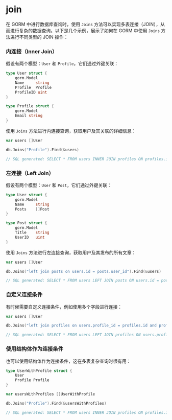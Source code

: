 # join

在 GORM 中进行数据库查询时，使用 `Joins` 方法可以实现多表连接（JOIN），从而进行复杂的数据查询。以下是几个示例，展示了如何在 GORM 中使用 `Joins` 方法进行不同类型的 JOIN 操作：

### 内连接（Inner Join）

假设有两个模型：`User` 和 `Profile`，它们通过外键关联：

```go
type User struct {
    gorm.Model
    Name     string
    Profile  Profile
    ProfileID uint
}

type Profile struct {
    gorm.Model
    Email string
}
```

使用 `Joins` 方法进行内连接查询，获取用户及其关联的详细信息：

```go
var users []User

db.Joins("Profile").Find(&users)

// SQL generated: SELECT * FROM users INNER JOIN profiles ON profiles.id = users.profile_id
```

### 左连接（Left Join）

假设有两个模型：`User` 和 `Post`，它们通过外键关联：

```go
type User struct {
    gorm.Model
    Name     string
    Posts    []Post
}

type Post struct {
    gorm.Model
    Title    string
    UserID   uint
}
```

使用 `Joins` 方法进行左连接查询，获取用户及其发布的所有文章：

```go
var users []User

db.Joins("left join posts on users.id = posts.user_id").Find(&users)

// SQL generated: SELECT * FROM users LEFT JOIN posts ON users.id = posts.user_id
```

### 自定义连接条件

有时候需要自定义连接条件，例如使用多个字段进行连接：

```go
var users []User

db.Joins("left join profiles on users.profile_id = profiles.id and profiles.email = ?", "example@example.com").Find(&users)

// SQL generated: SELECT * FROM users LEFT JOIN profiles ON users.profile_id = profiles.id AND profiles.email = 'example@example.com'
```

### 使用结构体作为连接条件

也可以使用结构体作为连接条件，这在多表复杂查询时很有用：

```go
type UserWithProfile struct {
    User
    Profile Profile
}

var usersWithProfiles []UserWithProfile

db.Joins("Profile").Find(&usersWithProfiles)

// SQL generated: SELECT * FROM users INNER JOIN profiles ON profiles.id = users.profile_id
```
